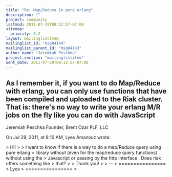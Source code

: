 ```yaml
---
title: "Re: Map/Reduce In pure erlang"
description: ""
project: community
lastmod: 2011-07-29T08:12:57-07:00
sitemap:
  priority: 0.2
layout: mailinglistitem
mailinglist_id: "msg04144"
mailinglist_parent_id: "msg04143"
author_name: "Jeremiah Peschka"
project_section: "mailinglistitem"
sent_date: 2011-07-29T08:12:57-07:00
---
```



As I remember it, if you want to do Map/Reduce with erlang, you can only use 
functions that have been compiled and uploaded to the Riak cluster. That is: 
there's no way to write your erlang M/R jobs on the fly like you can do with 
JavaScript
---
Jeremiah Peschka
Founder, Brent Ozar PLF, LLC

On Jul 29, 2011, at 8:10 AM, Lyes Amazouz wrote:

&gt; Hi!
&gt; 
&gt; I want to know if there is a way to do a map/Reduce query using pure erlang 
&gt; library without (even for the map/reduce query functions) without using the 
&gt; Javascript or passing by the http interface . Does riak offers something like 
&gt; that?
&gt; 
&gt; Thank you!
&gt; 
&gt; -- 
&gt; ================
&gt; Lyes
&gt; ================
&gt; 
